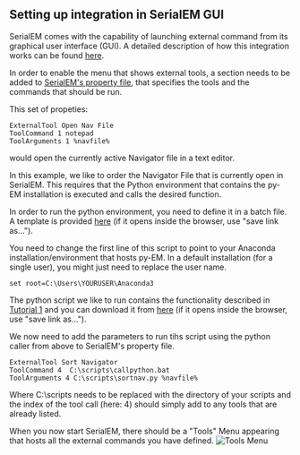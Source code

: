 ## Setting up integration in SerialEM GUI

SerialEM comes with the capability of launching external command from its graphical user interface (GUI).
A detailed description of how this integration works can be found [here](https://bio3d.colorado.edu/SerialEM/hlp/html/menu_tools.htm "Tools Menu - SerialEM Help").

In order to enable the menu that shows external tools, a section needs to be added to [SerialEM's property file](https://bio3d.colorado.edu/SerialEM/hlp/html//about_properties.htm "Property files - SerialEM Help"), that specifies the tools and the commands that should be run.

This set of propeties:
```
ExternalTool Open Nav File
ToolCommand 1 notepad
ToolArguments 1 %navfile%
```
would open the currently active Navigator file in a text editor. 

In this example, we like to order the Navigator File that is currently open in SerialEM. This requires that the Python environment that contains the py-EM installation is executed and calls the desired function.

In order to run the python environment, you need to define it in a batch file. A template is provided [here](https://git.embl.de/schorb/pyem/raw/master/tutorials/callpython.bat?inline=false) (if it opens inside the browser, use "save link as...").

You need to change the first line of this script to point to your Anaconda installation/environment that hosts py-EM. In a default installation (for a single user), you might just need to replace the user name.
```
set root=C:\Users\YOURUSER\Anaconda3
```

The python script we like to run contains the functionality described in [Tutorial 1](https://git.embl.de/schorb/pyem/tree/master#tutorials) and you can download it from [here](https://git.embl.de/schorb/pyem/raw/master/applications/sortnav.py?inline=false) (if it opens inside the browser, use "save link as...").

We now need to add the parameters to run tihs script using the python caller from above to SerialEM's property file.

```
ExternalTool Sort Navigator
ToolCommand 4  C:\scripts\callpython.bat
ToolArguments 4 C:\scripts\sortnav.py %navfile%
```

Where C:\scripts needs to be replaced with the directory of your scripts and the index of the tool call (here: 4) should simply add to any tools that are already listed.

When you now start SerialEM, there should be a "Tools" Menu appearing that hosts all the external commands you have defined.
![Tools Menu](https://git.embl.de/schorb/pyem/raw/master/doc/images/serialemtools.png)

